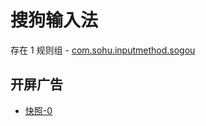# 搜狗输入法

存在 1 规则组 - [com.sohu.inputmethod.sogou](/src/apps/com.sohu.inputmethod.sogou.ts)

## 开屏广告

- [快照-0](https://i.gkd.li/import/13379281)
